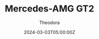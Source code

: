 ---
title: "Mercedes-AMG GT2"
meta_title: ""
description: "Mercedes AMG GT2 by GUERILLA MODS, ready to race!"
date: 2024-03-03T05:00:00Z
thumb: MbkS7wo
categories: ["Car"]
author: "Theodora"
tags: ["GT2", "Mercedes", "GUERILLA", "2023", "Germany", "Sports Car"]
draft: false
link: https://modsfire.com/NdT2lKIfECmC841
manu: Mercedes
country: Germany
year: 2023
class: GT2
drivetrain: RWD
engine: 4.0L V8 turbo
power: 697 hp
torque: 910 
speed: 250+ 
gb: 6-Speed
accel: 3.6 seconds
mass: 1300 
creator: GUERILLA
# creatorfull: Virtual Racing Cars
version: "0.9"
csp: "1.76"
carname: "Mercedes-AMG GT2"
folder: "gue_amg_gt2"
zipsize: "119 MB"
livery: "Included"
r2r: 1
host: ModsFire
---
